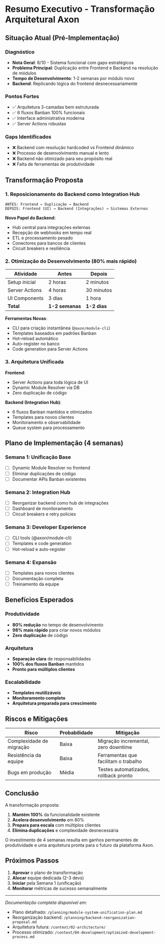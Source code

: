 # Resumo Executivo - Transformação Arquitetural Axon

## Situação Atual (Pré-Implementação)

### Diagnóstico
- **Nota Geral**: 8/10 - Sistema funcional com gaps estratégicos
- **Problema Principal**: Duplicação entre Frontend e Backend na resolução de módulos
- **Tempo de Desenvolvimento**: 1-2 semanas por módulo novo
- **Backend**: Replicando lógica do frontend desnecessariamente

### Pontos Fortes
- ✅ Arquitetura 3-camadas bem estruturada
- ✅ 6 fluxos Banban 100% funcionais
- ✅ Interface administrativa moderna
- ✅ Server Actions robustas

### Gaps Identificados
- ❌ Backend com resolução hardcoded vs Frontend dinâmico
- ❌ Processo de desenvolvimento manual e lento
- ❌ Backend não otimizado para seu propósito real
- ❌ Falta de ferramentas de produtividade

## Transformação Proposta

### 1. **Reposicionamento do Backend como Integration Hub**

```
ANTES: Frontend ← Duplicação → Backend
DEPOIS: Frontend (UI) → Backend (Integrações) → Sistemas Externos
```

**Novo Papel do Backend**:
- Hub central para integrações externas
- Recepção de webhooks em tempo real
- ETL e processamento pesado
- Conectores para bancos de clientes
- Circuit breakers e resiliência

### 2. **Otimização do Desenvolvimento (80% mais rápido)**

| Atividade | Antes | Depois |
|-----------|-------|--------|
| Setup inicial | 2 horas | 2 minutos |
| Server Actions | 4 horas | 30 minutos |
| UI Components | 3 dias | 1 hora |
| **Total** | **1-2 semanas** | **1-2 dias** |

**Ferramentas Novas**:
- CLI para criação instantânea (`@axon/module-cli`)
- Templates baseados em padrões Banban
- Hot-reload automático
- Auto-register no banco
- Code generation para Server Actions

### 3. **Arquitetura Unificada**

**Frontend**:
- Server Actions para toda lógica de UI
- Dynamic Module Resolver via DB
- Zero duplicação de código

**Backend (Integration Hub)**:
- 6 fluxos Banban mantidos e otimizados
- Templates para novos clientes
- Monitoramento e observabilidade
- Queue system para processamento

## Plano de Implementação (4 semanas)

### Semana 1: Unificação Base
- [ ] Dynamic Module Resolver no frontend
- [ ] Eliminar duplicações de código
- [ ] Documentar APIs Banban existentes

### Semana 2: Integration Hub
- [ ] Reorganizar backend como hub de integrações
- [ ] Dashboard de monitoramento
- [ ] Circuit breakers e retry policies

### Semana 3: Developer Experience
- [ ] CLI tools (@axon/module-cli)
- [ ] Templates e code generation
- [ ] Hot-reload e auto-register

### Semana 4: Expansão
- [ ] Templates para novos clientes
- [ ] Documentação completa
- [ ] Treinamento da equipe

## Benefícios Esperados

### Produtividade
- **80% redução** no tempo de desenvolvimento
- **98% mais rápido** para criar novos módulos
- **Zero duplicação** de código

### Arquitetura
- **Separação clara** de responsabilidades
- **100% dos fluxos Banban** mantidos
- **Pronto para múltiplos clientes**

### Escalabilidade
- **Templates reutilizáveis**
- **Monitoramento completo**
- **Arquitetura preparada para crescimento**

## Riscos e Mitigações

| Risco | Probabilidade | Mitigação |
|-------|---------------|-----------|
| Complexidade de migração | Baixa | Migração incremental, zero downtime |
| Resistência da equipe | Baixa | Ferramentas que facilitam o trabalho |
| Bugs em produção | Média | Testes automatizados, rollback pronto |

## Conclusão

A transformação proposta:
1. **Mantém 100%** da funcionalidade existente
2. **Acelera desenvolvimento** em 80%
3. **Prepara para escala** com múltiplos clientes
4. **Elimina duplicações** e complexidade desnecessária

O investimento de 4 semanas resulta em ganhos permanentes de produtividade e uma arquitetura pronta para o futuro da plataforma Axon.

## Próximos Passos

1. **Aprovar** o plano de transformação
2. **Alocar** equipe dedicada (2-3 devs)
3. **Iniciar** pela Semana 1 (unificação)
4. **Monitorar** métricas de sucesso semanalmente

---

*Documentação completa disponível em:*
- Plano detalhado: `/planning/module-system-unification-plan.md`
- Reorganização backend: `/planning/backend-reorganization-proposal.md`
- Arquitetura futura: `/context/02-architecture/`
- Processo otimizado: `/context/04-development/optimized-development-process.md`